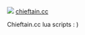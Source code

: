 <img src="https://chieftain.cc/styles/purplefreak/logo.png">
<a href="https://chieftain.cc">chieftain.cc</a>   

Chieftain.cc lua scripts : )
